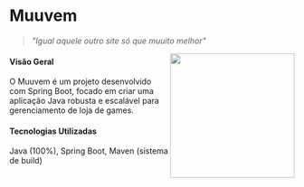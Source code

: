 <h1 align="left">Muuvem</h1>

> *"Igual aquele outro site só que muuito melhor"*

<img align="right" height="220" src="https://i.imgur.com/G3JaXz4.png"/>

#### Visão Geral
O Muuvem é um projeto desenvolvido com Spring Boot, focado em criar uma aplicação Java robusta e escalável para gerenciamento de loja de games.

#### Tecnologias Utilizadas
Java (100%), Spring Boot, Maven (sistema de build)
